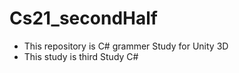 # Cs21_secondHalf
- This repository is C# grammer Study for Unity 3D
- This study is third Study C# 
 
